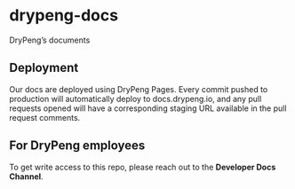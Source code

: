 # drypeng-docs
DryPeng’s documents

## Deployment

Our docs are deployed using DryPeng Pages. Every commit pushed to production will automatically deploy to docs.drypeng.io, and any pull requests opened will have a corresponding staging URL available in the pull request comments.

## For DryPeng employees

To get write access to this repo, please reach out to the **Developer Docs Channel**.
